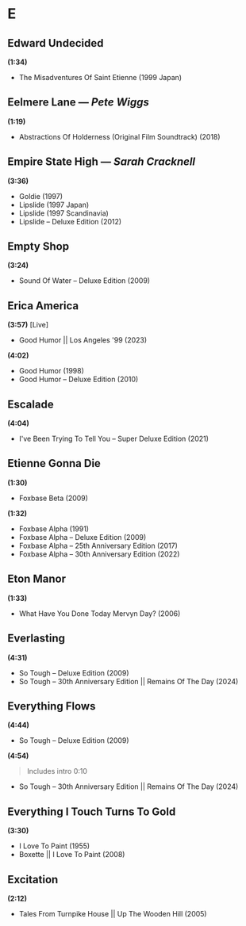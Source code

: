 # E

## Edward Undecided

**(1:34)**

* The Misadventures Of Saint Etienne (1999 Japan)

## Eelmere Lane — *Pete Wiggs*

**(1:19)**

* Abstractions Of Holderness (Original Film Soundtrack) (2018)

## Empire State High — *Sarah Cracknell*

**(3:36)**

* Goldie (1997)
* Lipslide (1997 Japan)
* Lipslide (1997 Scandinavia)
* Lipslide – Deluxe Edition (2012)

## Empty Shop

**(3:24)**

* Sound Of Water – Deluxe Edition (2009)

## Erica America

**(3:57)** [Live]

* Good Humor \|\| Los Angeles '99 (2023)

**(4:02)**

* Good Humor (1998)
* Good Humor – Deluxe Edition (2010)

## Escalade

**(4:04)**

* I've Been Trying To Tell You – Super Deluxe Edition (2021)

## Etienne Gonna Die

**(1:30)**

* Foxbase Beta (2009)

**(1:32)**

* Foxbase Alpha (1991)
* Foxbase Alpha – Deluxe Edition (2009)
* Foxbase Alpha – 25th Anniversary Edition (2017)
* Foxbase Alpha – 30th Anniversary Edition (2022)

## Eton Manor

**(1:33)**

* What Have You Done Today Mervyn Day? (2006)

## Everlasting

**(4:31)**

* So Tough – Deluxe Edition (2009)
* So Tough – 30th Anniversary Edition \|\| Remains Of The Day (2024)

## Everything Flows

**(4:44)**

* So Tough – Deluxe Edition (2009)

**(4:54)**

> Includes intro 0:10

* So Tough – 30th Anniversary Edition \|\| Remains Of The Day (2024)

## Everything I Touch Turns To Gold

**(3:30)**

* I Love To Paint (1955)
* Boxette \|\| I Love To Paint (2008)

## Excitation

**(2:12)**

* Tales From Turnpike House \|\| Up The Wooden Hill (2005)
